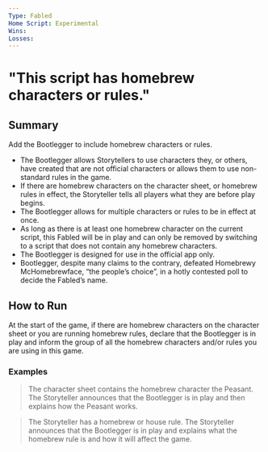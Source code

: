 ```yaml
---
Type: Fabled
Home Script: Experimental
Wins: 
Losses:
---
```

# "This script has homebrew characters or rules."

## Summary
Add the Bootlegger to include homebrew characters or rules.

- The Bootlegger allows Storytellers to use characters they, or others, have created that are not official characters or allows them to use non-standard rules in the game.
- If there are homebrew characters on the character sheet, or homebrew rules in effect, the Storyteller tells all players what they are before play begins.
- The Bootlegger allows for multiple characters or rules to be in effect at once.
- As long as there is at least one homebrew character on the current script, this Fabled will be in play and can only be removed by switching to a script that does not contain any homebrew characters.
- The Bootlegger is designed for use in the official app only.
- Bootlegger, despite many claims to the contrary, defeated Homebrewy McHomebrewface, “the people’s choice”, in a hotly contested poll to decide the Fabled’s name.
## How to Run
At the start of the game, if there are homebrew characters on the character sheet or you are running homebrew rules, declare that the Bootlegger is in play and inform the group of all the homebrew characters and/or rules you are using in this game.
### Examples
>The character sheet contains the homebrew character the Peasant. The Storyteller announces that the Bootlegger is in play and then explains how the Peasant works.

>The Storyteller has a homebrew or house rule. The Storyteller announces that the Bootlegger is in play and explains what the homebrew rule is and how it will affect the game.



